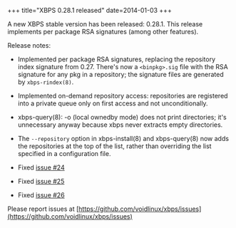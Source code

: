 +++
title="XBPS 0.28.1 released"
date=2014-01-03
+++

A new XBPS stable version has been released: 0.28.1. This release implements
per package RSA signatures (among other features).

Release notes:

- Implemented per package RSA signatures, replacing the repository index
signature from 0.27. There's now a `<binpkg>.sig` file with the RSA signature
for any pkg in a repository; the signature files are generated by `xbps-rindex(8)`.

- Implemented on-demand repository access: repositories are registered into
a private queue only on first access and not unconditionally.

- xbps-query(8): -o (local ownedby mode) does not print directories;
it's unnecessary anyway because xbps never extracts empty directories.

- The `--repository` option in xbps-install(8) and xbps-query(8) now adds
the repositories at the top of the list, rather than overriding the list
specified in a configuration file.

- Fixed [issue #24](https://github.com/voidlinux/xbps/issues/24)

- Fixed [issue #25](https://github.com/voidlinux/xbps/issues/25)

- Fixed [issue #26](https://github.com/voidlinux/xbps/issues/26)

Please report issues at
[https://github.com/voidlinux/xbps/issues](https://github.com/voidlinux/xbps/issues)
